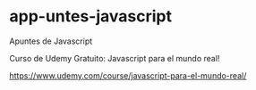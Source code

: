 # app-untes-javascript
Apuntes de Javascript

Curso de Udemy Gratuito: Javascript para el mundo real!

https://www.udemy.com/course/javascript-para-el-mundo-real/
